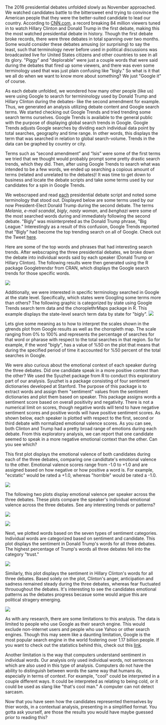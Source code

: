 The 2016 presidential debates unfolded slowly as November approached. We
watched candidates battle to the bittersweet end trying to convince the
American people that they were the better-suited candidate to lead our
country. According to
[CNN.com](http://money.cnn.com/2016/09/27/media/debate-ratings-record-viewershi%20p/),
a record breaking 84 million viewers tuned in to watch Hillary Clinton
and Donald Trump in the first debate, making this the most watched
presidential debate in history. Though the first debate broke records,
there were three debates in total spanning over two months. Some would
consider these debates amusing (or surprising) to say the least, such
that terminology never before used in political discussions was
broadcasted live for United States citizens and other countries to see
in all its glory. "Piggy" and "deplorable" were just a couple words that
were said during the debates that fired up some viewers, and there was
even some terminology used that was just plain confusing like "bigly."
So what is it that we all do when we want to know more about something?
We just "Google it" of course.

As each debate unfolded, we wondered how many other people (like us)
were using Google to search for termininology used by Donald Trump and
Hillary Clinton during the debates- like the second amendment for
example. Thus, we generated an analysis utilizing debate content and
Google search terms. We started checking out Google Trends and tried
trending some search terms ourselves. Google Trends is available to the
general public with the purpose of displaying global search trends in
Google. Google Trends adjusts Google searches by dividing each
individual data point by total searches, geography and time range. In
other words, this displays the term that was searched in relation to
global search-volume. Trends in the data can be graphed by country or
city.

Terms such as “second amendment” and “Isis” were some of the first terms
we tried that we thought would probably prompt some pretty drastic
search trends, which they did. Then, after using Google Trends to search
what was intended to be a few words, we ended up searching a copious
amount of terms (related and unrelated to the debates)! It was time to
get down to business and locate the debate scripts and take some terms
used by our candidates for a spin in Google Trends.

We webscraped and read
[each](http://www.presidency.ucsb.edu/debates.php) presidential debate
script and noted some terminology that stood out. Displayed below are
some terms used by our now President-Elect Donald Trump during the
second debate. The terms *Melania*, *e-mail scandal*, *bigly*, *nasty
woman*, and *benghazi* were some of the most searched words during and
immediately following the second debate. "Bigly" was misinterpreted as
the Donald Trump phrase, "Big League." Interestingly as a result of this
confusion, Google Trends reported that "Bigly" had become the top
trending search on all of Google. Check out the Tweet
[here](http://www.aol.com/article/news/2016/10/19/1-word-most-searched-term-during-pres%20idential-debate/21587735/).

Here are some of the top words and phrases that had interesting search
trends. After webscraping the three presidential debates, we broke down
the debate into individual words said by each speaker (Donald Trump or
Hillary Clinton). The following results were then generated using the R
package Googletrendsr from CRAN, which displays the Google search trends
for those specific words.

![](README_files/figure-markdown_strict/unnamed-chunk-2-1.png)

Additionally, we were interested in specific terminology searched in
Google at the state level. Specifically, which states were Googling some
terms more than others? The following graphic is categorized by state
using Google Trends search term data and the choroplethrMaps package in
R. This example displays the state-level search term data by state for
"bigly". ![](README_files/figure-markdown_strict/unnamed-chunk-3-1.png)

Lets give some meaning as to how to interpret the scales shown in the
gtrends plot from Google results as well as the choropleth map. The
scale ranging from 0% to 100% and represents the percentage of searches
for that word or pharase with respect to the total searches in that
region. So for example, if the word "bigly", has a value of %50 on the
plot that means that during the specified period of time it accounted
for %50 percent of the total searches in Google.

We were also curious about the emotional context of each speaker during
the three debates. Did one candidate speak in a more positive context
than the other? We used the Syuzhet package from R to conduct this
exploratory part of our analysis. Syuzhet is a package consisting of
four sentiment dictionaries developed at Stanford. The purpose of this
package is to extract words and assign them "sentiment" values from the
sentiment dictionaries and plot them based on speaker. This package
assigns words a sentiment score based on overall positivity and
negativity. There is not a numerical limit on scores, though negative
words will tend to have negative sentiment scores and positive words
will have positive sentiment scores. As shown below, each speaker is
plotted with respect to the first, second or third debate with
normalized emotional valence scores. As you can see, both Clinton and
Trump had a pretty broad range of emotions during each debate. From this
exploratory analysis, we can report that one candidate seemed to speak
in a more negative emotional context than the other. Can you see which?

This first plot displays the emotional valence of both candidates during
each of the three debates, comparing one candidtate's emotional valence
to the other. Emotional valence scores range from -1.0 to +1.0 and are
assigned based on how negative or how positive a word is. For example,
"ecstatic" would be rated a +1.0, whereas "horrible" would be rated a
-1.0.

![](README_files/figure-markdown_strict/unnamed-chunk-6-1.png)

The following two plots display emotional valence per speaker across the
three debates. These plots compare the speaker's individual emotional
valence across the three debates. See any interesting trends or
patterns?

![](README_files/figure-markdown_strict/unnamed-chunk-8-1.png)

![](README_files/figure-markdown_strict/unnamed-chunk-9-1.png)

Next, we plotted words based on the seven types of sentiment categories.
Individual words are categorized based on sentiment and candidate. This
plot displays the sentiment in Donald Trump's words for all three
debates. The highest percentage of Trump's words all three debates fell
into the category "trust."

![](README_files/figure-markdown_strict/unnamed-chunk-11-1.png)

Similarly, this plot displays the sentiment in Hillary Clinton's words
for all three debates. Based solely on the plot, Clinton's anger,
anticipation and sadness remained steady during the three debates,
whereas fear fluctuated thrououghout the debates. It's interesting to
see the candidates emotional patterns as the debates progress becasue
some would argue this are political stragery emerging.

![](README_files/figure-markdown_strict/unnamed-chunk-12-1.png)

As with any research, there are some limitations to this analysis. The
data is limited to people who use Google as their search engine. This
would exclude non-internet users and people who use Yahoo or other
search engines. Though this may seem like a daunting limitation, Google
is the most popular search engine in the world fostering over 1.17
billion people. If you want to check out the statistics behind this,
check out this
[link](https://www.statista.com/chart/899/unique-users-of-search-%20engines-in-december-2012/).

Another limitation is the way that computers understand sentiment in
individual words. Our analysis only used individual words, not sentences
which are also used in this type of analysis. Computers do not have the
ability to distinguish between words the same way that humans do,
especially in terms of context. For example, "cool" could be interpreted
in a couple different ways. It could be interpreted as relating to being
cold, or it could be used as slang like "that's cool man." A computer
can not detect sarcasm.

Now that you have seen how the candidates represented themselves by
thier words, in a contextual analysis, presenting in a simplified
format. You gotta ask yourself, are those the results you would have
maybe guessed prior to reading this?
